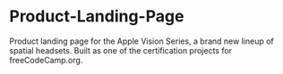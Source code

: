 # Product-Landing-Page
Product landing page for the Apple Vision Series, a brand new lineup of spatial headsets. Built as one of the certification projects for freeCodeCamp.org.
